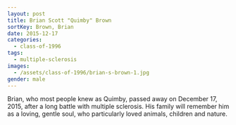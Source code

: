 ```yaml
---
layout: post
title: Brian Scott "Quimby" Brown
sortKey: Brown, Brian
date: 2015-12-17
categories:
  - class-of-1996
tags:
  - multiple-sclerosis
images:
  - /assets/class-of-1996/brian-s-brown-1.jpg
gender: male
---
```


Brian, who most people knew as Quimby, passed away on December 17, 2015, after a long battle with multiple sclerosis. His family will remember him as a loving, gentle soul, who particularly loved animals, children and nature.
